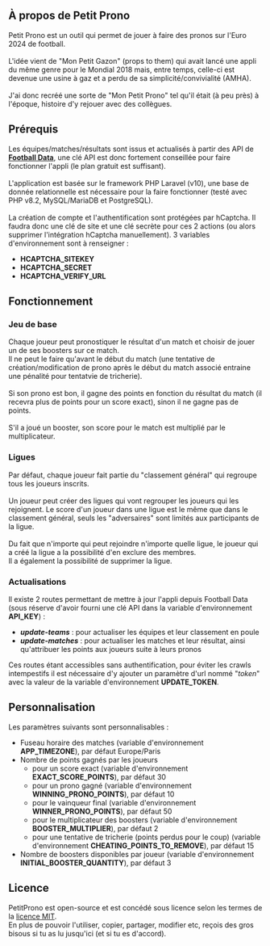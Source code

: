 ## À propos de Petit Prono

Petit Prono est un outil qui permet de jouer à faire des pronos sur l'Euro 2024 de football.<br><br>
L'idée vient de "Mon Petit Gazon" (props to them) qui avait lancé une appli du même genre pour le Mondial 2018 mais, entre temps, celle-ci est devenue une usine à gaz et a perdu de sa simplicité/convivialité (AMHA).<br><br>
J'ai donc recréé une sorte de "Mon Petit Prono" tel qu'il était (à peu près) à l'époque, histoire d'y rejouer avec des collègues.<br>

## Prérequis

Les équipes/matches/résultats sont issus et actualisés à partir des API de **[Football Data](https://www.football-data.org/)**, une clé API est donc fortement conseillée pour faire fonctionner l'appli (le plan gratuit est suffisant).<br><br>
L'application est basée sur le framework PHP Laravel (v10), une base de donnée relationnelle est nécessaire pour la faire fonctionner (testé avec PHP v8.2, MySQL/MariaDB et PostgreSQL).<br>
<br>
La création de compte et l'authentification sont protégées par hCaptcha. Il faudra donc une clé de site et une clé secrète pour ces 2 actions (ou alors supprimer l'intégration hCaptcha manuellement). 3 variables d'environnement sont à renseigner : 
- **HCAPTCHA_SITEKEY**
- **HCAPTCHA_SECRET**
- **HCAPTCHA_VERIFY_URL**

## Fonctionnement

### Jeu de base
Chaque joueur peut pronostiquer le résultat d'un match et choisir de jouer un de ses boosters sur ce match. <br>
Il ne peut le faire qu'avant le début du match (une tentative de création/modification de prono après le début du match associé entraine une pénalité pour tentatvie de tricherie).<br><br>
Si son prono est bon, il gagne des points en fonction du résultat du match (il recevra plus de points pour un score exact), sinon il ne gagne pas de points.<br><br>
S'il a joué un booster, son score pour le match est multiplié par le multiplicateur.

### Ligues
Par défaut, chaque joueur fait partie du "classement général" qui regroupe tous les joueurs inscrits.<br><br>
Un joueur peut créer des ligues qui vont regrouper les joueurs qui les rejoignent. Le score d'un joueur dans une ligue est le même que dans le classement général, seuls les "adversaires" sont limités aux participants de la ligue.<br><br>
Du fait que n'importe qui peut rejoindre n'importe quelle ligue, le joueur qui a créé la ligue a la possibilité d'en exclure des membres.<br>
Il a également la possibilité de supprimer la ligue.

### Actualisations
Il existe 2 routes permettant de mettre à jour l'appli depuis Football Data (sous réserve d'avoir fourni une clé API dans la variable d'environnement **API_KEY**) :
- ***update-teams*** : pour actualiser les équipes et leur classement en poule
- ***update-matches*** : pour actualiser les matches et leur résultat, ainsi qu'attribuer les points aux joueurs suite à leurs pronos

Ces routes étant accessibles sans authentification, pour éviter les crawls intempestifs il est nécessaire d'y ajouter un paramètre d'url nommé "*token*" avec la valeur de la variable d'environnement **UPDATE_TOKEN**.

## Personnalisation

Les paramètres suivants sont personnalisables : 
- Fuseau horaire des matches (variable d'environnement **APP_TIMEZONE**), par défaut Europe/Paris
- Nombre de points gagnés par les joueurs
    - pour un score exact (variable d'environnement **EXACT_SCORE_POINTS**), par défaut 30
    - pour un prono gagné (variable d'environnement **WINNING_PRONO_POINTS**), par défaut 10
    - pour le vainqueur final (variable d'environnement **WINNER_PRONO_POINTS**), par défaut 50
    - pour le multiplicateur des boosters (variable d'environnement **BOOSTER_MULTIPLIER**), par défaut 2
    - pour une tentative de tricherie (points perdus pour le coup) (variable d'environnement **CHEATING_POINTS_TO_REMOVE**), par défaut 15
- Nombre de boosters disponibles par joueur (variable d'environnement **INITIAL_BOOSTER_QUANTITY**), par défaut 3

## Licence

PetitProno est open-source et est concédé sous licence selon les termes de la [licence MIT](https://opensource.org/licenses/MIT).<br>
En plus de pouvoir l'utiliser, copier, partager, modifier etc, reçois des gros bisous si tu as lu jusqu'ici (et si tu es d'accord).
